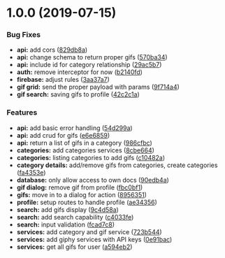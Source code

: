 # 1.0.0 (2019-07-15)


### Bug Fixes

* **api:** add cors ([829db8a](https://github.com/jonathan-irvin/jiffy/commit/829db8a))
* **api:** change schema to return proper gifs ([570ba34](https://github.com/jonathan-irvin/jiffy/commit/570ba34))
* **api:** include id for category relationship ([29ac5b7](https://github.com/jonathan-irvin/jiffy/commit/29ac5b7))
* **auth:** remove interceptor for now ([b2140fd](https://github.com/jonathan-irvin/jiffy/commit/b2140fd))
* **firebase:** adjust rules ([3aa37a7](https://github.com/jonathan-irvin/jiffy/commit/3aa37a7))
* **gif grid:** send the proper payload with params ([9f714a4](https://github.com/jonathan-irvin/jiffy/commit/9f714a4))
* **gif search:** saving gifs to profile ([42c2c1a](https://github.com/jonathan-irvin/jiffy/commit/42c2c1a))


### Features

* **api:** add basic error handling ([54d299a](https://github.com/jonathan-irvin/jiffy/commit/54d299a))
* **api:** add crud for gifs ([e6e6859](https://github.com/jonathan-irvin/jiffy/commit/e6e6859))
* **api:** return a list of gifs in a category ([986cfbc](https://github.com/jonathan-irvin/jiffy/commit/986cfbc))
* **categories:** add categories services ([8cbe664](https://github.com/jonathan-irvin/jiffy/commit/8cbe664))
* **categories:** listing categories to add gifs ([c10482a](https://github.com/jonathan-irvin/jiffy/commit/c10482a))
* **category details:** add/remove gifs from categories, create categories ([fa4353e](https://github.com/jonathan-irvin/jiffy/commit/fa4353e))
* **database:** only allow access to own docs ([90edb4a](https://github.com/jonathan-irvin/jiffy/commit/90edb4a))
* **gif dialog:** remove gif from profile ([fbc0bf1](https://github.com/jonathan-irvin/jiffy/commit/fbc0bf1))
* **gifs:** move in to a dialog for action ([8956351](https://github.com/jonathan-irvin/jiffy/commit/8956351))
* **profile:** setup routes to handle profile ([ae34356](https://github.com/jonathan-irvin/jiffy/commit/ae34356))
* **search:** add gifs display ([9c4d58a](https://github.com/jonathan-irvin/jiffy/commit/9c4d58a))
* **search:** add search capability ([c4033fe](https://github.com/jonathan-irvin/jiffy/commit/c4033fe))
* **search:** input validation ([fcad7c8](https://github.com/jonathan-irvin/jiffy/commit/fcad7c8))
* **services:** add category and gif service ([723b544](https://github.com/jonathan-irvin/jiffy/commit/723b544))
* **services:** add giphy services with API keys ([0e91bac](https://github.com/jonathan-irvin/jiffy/commit/0e91bac))
* **services:** get all gifs for user ([a594eb2](https://github.com/jonathan-irvin/jiffy/commit/a594eb2))
